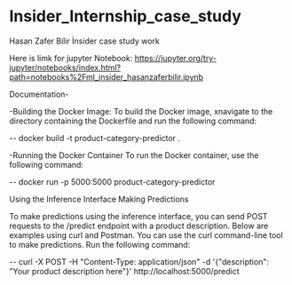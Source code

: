 # Insider_Internship_case_study
Hasan Zafer Bilir İnsider case study work

Here is limk for jupyter Notebook:
https://jupyter.org/try-jupyter/notebooks/index.html?path=notebooks%2Fml_insider_hasanzaferbilir.ipynb 

Documentation-

-Building the Docker Image:
To build the Docker image, xnavigate to the directory containing the Dockerfile and run the following command:

-- docker build -t product-category-predictor .

-Running the Docker Container
To run the Docker container, use the following command:

-- docker run -p 5000:5000 product-category-predictor

Using the Inference Interface
Making Predictions

To make predictions using the inference interface, you can send POST requests to the /predict endpoint with a product description. Below are examples using curl and Postman.
You can use the curl command-line tool to make predictions. Run the following command:

--  curl -X POST -H "Content-Type: application/json" -d '{"description": "Your product description here"}' http://localhost:5000/predict
